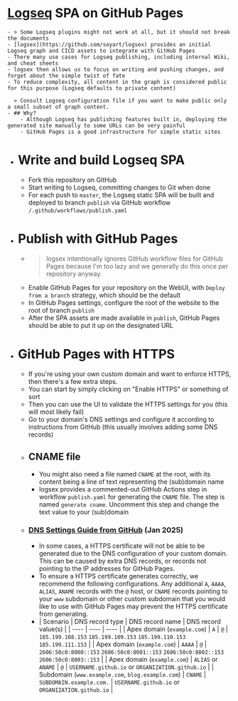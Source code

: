 # [Logseq](https://logseq.com/) SPA on GitHub Pages
	- > Some Logseq plugins might not work at all, but it should not break the documents
	- [logsex](https://github.com/soyart/logsex) provides an initial Logseq graph and CICD assets to integrate with GitHub Pages
	- There many use cases for Logseq publishing, including internal Wiki, and cheat sheets
	- logsex then allows us to focus on writing and pushing changes, and forget about the simple twist of fate
	- To reduce complexity, all content in the graph is considered public for this purpose (Logseq defaults to private content)
	  
	  > Consult Logseq configuration file if you want to make public only a small subset of graph content.
	- ## Why?
		- Although Logseq has publishing features built in, deploying the generated site manually to some URLs can be very painful
		- GitHub Pages is a good infrastructure for simple static sites
- # Write and build Logseq SPA
	- Fork this repository on GitHub
	- Start writing to Logseq, committing changes to Git when done
	- For each push to `master`, the Logseq static SPA will be built and deployed to branch `publish` via GitHub workflow `/.github/workflows/publish.yaml`
- # Publish with GitHub Pages
	- > logsex intentionally ignores GitHub workflow files for GitHub Pages because I'm too lazy and we generally do this once per repository anyway.
	- Enable GitHub Pages for your repository on the WebUI, with `Deploy from a branch` strategy, which should be the default
	- In GitHub Pages settings, configure the root of the website to the root of branch `publish`
	- After the SPA assets are made available in `publish`, GitHub Pages should be able to put it up on the designated URL
- # GitHub Pages with HTTPS
	- If you're using your own custom domain and want to enforce HTTPS, then there's a few extra steps.
	- You can start by simply clicking on "Enable HTTPS" or something of sort
	- Then you can use the UI to validate the HTTPS settings for you (this will most likely fail)
	- Go to your domain's DNS settings and configure it according to instructions from GitHub (this usually involves adding some DNS records)
	- ## CNAME file
		- You might also need a file named `CNAME` at the root, with its content being a line of text representing the (sub)domain name
		- logsex provides a commented-out GitHub Actions step in workflow `publish.yaml` for generating the `CNAME` file. The step is named `generate cname`. Uncomment this step and change the text value to your (sub)domain
	- ### [DNS Settings Guide from GitHub](https://docs.github.com/en/pages/getting-started-with-github-pages/securing-your-github-pages-site-with-https#verifying-the-dns-configuration) (Jan 2025)
		- In some cases, a HTTPS certificate will not be able to be generated  due to the DNS configuration of your custom domain. This can be caused  by extra DNS records, or records not pointing to the IP addresses for  GitHub Pages.
		- To ensure a HTTPS certificate generates correctly, we recommend the following configurations. Any additional `A`, `AAAA`, `ALIAS`, `ANAME` records with the `@` host, or `CNAME` records pointing to your `www` subdomain or other custom subdomain that you would like to use with  GitHub Pages may prevent the HTTPS certificate from generating.
		- | Scenario | DNS record type | DNS record name | DNS record value(s) |
		  | ---- | ---- | ---- |
		  | Apex domain (`example.com`) | `A` | `@` | `185.199.108.153` `185.199.109.153` `185.199.110.153` `185.199.111.153` |
		  | Apex domain (`example.com`) | `AAAA` | `@` | `2606:50c0:8000::153` `2606:50c0:8001::153` `2606:50c0:8002::153` `2606:50c0:8003::153` |
		  | Apex domain (`example.com`) | `ALIAS` or `ANAME` | `@` | `USERNAME.github.io` or `ORGANIZATION.github.io` |
		  | Subdomain (`ww​w.example.com`, `blog.example.com`) | `CNAME` | `SUBDOMAIN.example.com.` | `USERNAME.github.io` or `ORGANIZATION.github.io` |